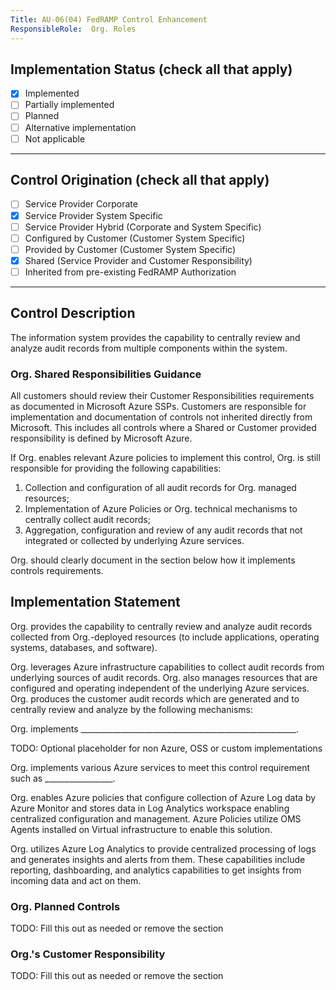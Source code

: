 ```yaml
---
Title: AU-06(04) FedRAMP Control Enhancement
ResponsibleRole:  Org. Roles
---
```

## Implementation Status (check all that apply)

* [x] Implemented
* [ ] Partially implemented
* [ ] Planned
* [ ] Alternative implementation
* [ ] Not applicable

---

## Control Origination (check all that apply)

* [ ] Service Provider Corporate
* [x] Service Provider System Specific
* [ ] Service Provider Hybrid (Corporate and System Specific)
* [ ] Configured by Customer (Customer System Specific)
* [ ] Provided by Customer (Customer System Specific)
* [x] Shared (Service Provider and Customer Responsibility)
* [ ] Inherited from pre-existing FedRAMP Authorization

---

## Control Description

The information system provides the capability to centrally review and analyze audit records from multiple components within the system.

### Org. Shared Responsibilities Guidance

All customers should review their Customer Responsibilities requirements as documented in Microsoft Azure SSPs. Customers are responsible for implementation and documentation of controls not inherited directly from Microsoft. This includes all controls where a Shared or Customer provided responsibility is defined by Microsoft Azure.

If Org. enables relevant Azure policies to implement this control, Org. is still responsible for providing the following capabilities:

1. Collection and configuration of all audit records for Org. managed resources;
2. Implementation of Azure Policies or Org. technical mechanisms to centrally collect audit records;
3. Aggregation, configuration and review of any audit records that not integrated or collected by underlying Azure services.

Org. should clearly document in the section below how it implements controls requirements.

## Implementation Statement

Org. provides the capability to centrally review and analyze audit records collected from Org.-deployed resources (to include applications, operating systems, databases, and software).

Org. leverages Azure infrastructure capabilities to collect audit records from underlying sources of audit records. Org. also manages resources that are configured and operating independent of the underlying Azure services. Org. produces the customer audit records which are generated and to centrally review and analyze by the following mechanisms:

Org. implements ______________________________________________________.

TODO: Optional placeholder for non Azure, OSS or custom implementations

Org. implements various Azure services to meet this control requirement such as _________________.

Org. enables Azure policies that configure collection of Azure Log data by Azure Monitor and stores data in Log Analytics workspace enabling centralized configuration and management. Azure Policies utilize OMS Agents installed on Virtual infrastructure to enable this solution.  

Org. utilizes Azure Log Analytics to provide centralized processing of logs and generates insights and alerts from them. These capabilities include reporting, dashboarding, and analytics capabilities to get insights from incoming data and act on them.

### Org. Planned Controls

TODO: Fill this out as needed or remove the section

### Org.'s Customer Responsibility

TODO: Fill this out as needed or remove the section
